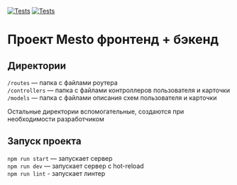 [![Tests](https://github.com/ovodkov-evgeny/express-mesto-gha/actions/workflows/tests-13-sprint.yml/badge.svg)](https://github.com/ovodkov-evgeny/express-mesto-gha/actions/workflows/tests-13-sprint.yml) [![Tests](https://github.com/ovodkov-evgeny/express-mesto-gha/actions/workflows/tests-14-sprint.yml/badge.svg)](https://github.com/ovodkov-evgeny/express-mesto-gha/actions/workflows/tests-14-sprint.yml)
# Проект Mesto фронтенд + бэкенд



## Директории

`/routes` — папка с файлами роутера  
`/controllers` — папка с файлами контроллеров пользователя и карточки   
`/models` — папка с файлами описания схем пользователя и карточки  
  
Остальные директории вспомогательные, создаются при необходимости разработчиком

## Запуск проекта

`npm run start` — запускает сервер   
`npm run dev` — запускает сервер с hot-reload   
`npm run lint` - запускает линтер
